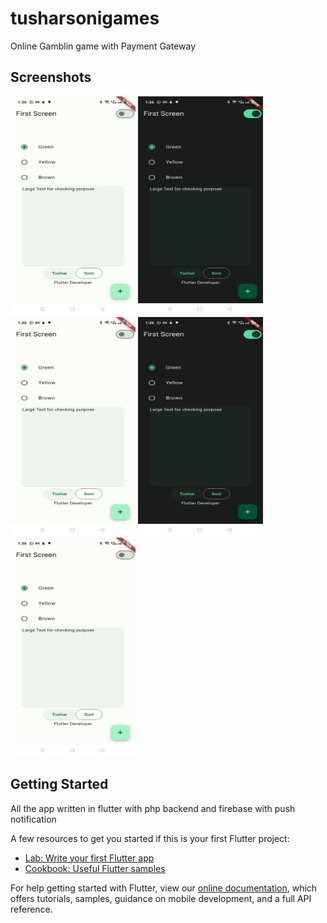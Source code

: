 # tusharsonigames

Online Gamblin game with Payment Gateway

## Screenshots

<div align="left">
    <img src="https://github.com/tsoni330/flutter-theme/blob/main/lib/Screenshots/Light%20Theme.jpg" width="200px" height="350px"</img> 
    <img src="https://github.com/tsoni330/flutter-theme/blob/main/lib/Screenshots/Dark%20Theme.jpg" width="200px" height="350px"</img> 
    <img src="https://github.com/tsoni330/flutter-theme/blob/main/lib/Screenshots/Light%20Theme.jpg" width="200px" height="350px"</img> 
    <img src="https://github.com/tsoni330/flutter-theme/blob/main/lib/Screenshots/Dark%20Theme.jpg" width="200px" height="350px"</img> 
    <img src="https://github.com/tsoni330/flutter-theme/blob/main/lib/Screenshots/Light%20Theme.jpg" width="200px" height="350px"</img> 
    
</div>

## Getting Started

All the app written in flutter with php backend and firebase with push notification

A few resources to get you started if this is your first Flutter project:

- [Lab: Write your first Flutter app](https://flutter.dev/docs/get-started/codelab)
- [Cookbook: Useful Flutter samples](https://flutter.dev/docs/cookbook)

For help getting started with Flutter, view our
[online documentation](https://flutter.dev/docs), which offers tutorials,
samples, guidance on mobile development, and a full API reference.
